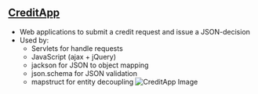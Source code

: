 ## [CreditApp](https://github.com/dvkom/skillbox-learning/tree/master/15/4/CreditAppCookie)
* Web applications to submit a credit request and issue a JSON-decision
* Used by:
  * Servlets for handle requests
  * JavaScript (ajax + jQuery)
  * jackson for JSON to object mapping
  * json.schema for JSON validation
  * mapstruct for entity decoupling
![CreditApp Image](https://raw.githubusercontent.com/dvkom/skillbox-learning/master/images/creditApp.png)

